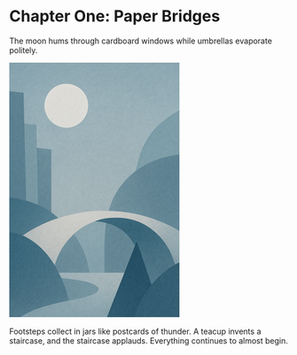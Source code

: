 # Chapter One: Paper Bridges

The moon hums through cardboard windows while umbrellas evaporate politely.

![Illustration](images/placeholder-illustration.png)

Footsteps collect in jars like postcards of thunder. A teacup invents a staircase,
and the staircase applauds. Everything continues to almost begin.
